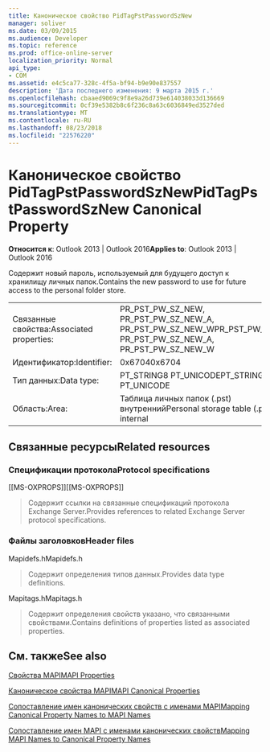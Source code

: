 ```yaml
---
title: Каноническое свойство PidTagPstPasswordSzNew
manager: soliver
ms.date: 03/09/2015
ms.audience: Developer
ms.topic: reference
ms.prod: office-online-server
localization_priority: Normal
api_type:
- COM
ms.assetid: e4c5ca77-328c-4f5a-bf94-b9e90e837557
description: 'Дата последнего изменения: 9 марта 2015 г.'
ms.openlocfilehash: cbaaed9069c9f8e9a26d739e614038033d136669
ms.sourcegitcommit: 0cf39e5382b8c6f236c8a63c6036849ed3527ded
ms.translationtype: MT
ms.contentlocale: ru-RU
ms.lasthandoff: 08/23/2018
ms.locfileid: "22576220"
---
```

# <a name="pidtagpstpasswordsznew-canonical-property"></a><span data-ttu-id="60913-103">Каноническое свойство PidTagPstPasswordSzNew</span><span class="sxs-lookup"><span data-stu-id="60913-103">PidTagPstPasswordSzNew Canonical Property</span></span>

  
  
<span data-ttu-id="60913-104">**Относится к**: Outlook 2013 | Outlook 2016</span><span class="sxs-lookup"><span data-stu-id="60913-104">**Applies to**: Outlook 2013 | Outlook 2016</span></span> 
  
<span data-ttu-id="60913-105">Содержит новый пароль, используемый для будущего доступ к хранилищу личных папок.</span><span class="sxs-lookup"><span data-stu-id="60913-105">Contains the new password to use for future access to the personal folder store.</span></span>
  
|||
|:-----|:-----|
|<span data-ttu-id="60913-106">Связанные свойства:</span><span class="sxs-lookup"><span data-stu-id="60913-106">Associated properties:</span></span>  <br/> |<span data-ttu-id="60913-107">PR_PST_PW_SZ_NEW, PR_PST_PW_SZ_NEW_A, PR_PST_PW_SZ_NEW_W</span><span class="sxs-lookup"><span data-stu-id="60913-107">PR_PST_PW_SZ_NEW, PR_PST_PW_SZ_NEW_A, PR_PST_PW_SZ_NEW_W</span></span>  <br/> |
|<span data-ttu-id="60913-108">Идентификатор:</span><span class="sxs-lookup"><span data-stu-id="60913-108">Identifier:</span></span>  <br/> |<span data-ttu-id="60913-109">0x6704</span><span class="sxs-lookup"><span data-stu-id="60913-109">0x6704</span></span>  <br/> |
|<span data-ttu-id="60913-110">Тип данных:</span><span class="sxs-lookup"><span data-stu-id="60913-110">Data type:</span></span>  <br/> |<span data-ttu-id="60913-111">PT_STRING8 PT_UNICODE</span><span class="sxs-lookup"><span data-stu-id="60913-111">PT_STRING8, PT_UNICODE</span></span>  <br/> |
|<span data-ttu-id="60913-112">Область:</span><span class="sxs-lookup"><span data-stu-id="60913-112">Area:</span></span>  <br/> |<span data-ttu-id="60913-113">Таблица личных папок (.pst) внутренний</span><span class="sxs-lookup"><span data-stu-id="60913-113">Personal storage table (.pst) internal</span></span>  <br/> |
   
## <a name="related-resources"></a><span data-ttu-id="60913-114">Связанные ресурсы</span><span class="sxs-lookup"><span data-stu-id="60913-114">Related resources</span></span>

### <a name="protocol-specifications"></a><span data-ttu-id="60913-115">Спецификации протокола</span><span class="sxs-lookup"><span data-stu-id="60913-115">Protocol specifications</span></span>

<span data-ttu-id="60913-116">[[MS-OXPROPS]]</span><span class="sxs-lookup"><span data-stu-id="60913-116">[[MS-OXPROPS]]</span></span> 
  
> <span data-ttu-id="60913-117">Содержит ссылки на связанные спецификаций протокола Exchange Server.</span><span class="sxs-lookup"><span data-stu-id="60913-117">Provides references to related Exchange Server protocol specifications.</span></span>
    
### <a name="header-files"></a><span data-ttu-id="60913-118">Файлы заголовков</span><span class="sxs-lookup"><span data-stu-id="60913-118">Header files</span></span>

<span data-ttu-id="60913-119">Mapidefs.h</span><span class="sxs-lookup"><span data-stu-id="60913-119">Mapidefs.h</span></span>
  
> <span data-ttu-id="60913-120">Содержит определения типов данных.</span><span class="sxs-lookup"><span data-stu-id="60913-120">Provides data type definitions.</span></span>
    
<span data-ttu-id="60913-121">Mapitags.h</span><span class="sxs-lookup"><span data-stu-id="60913-121">Mapitags.h</span></span>
  
> <span data-ttu-id="60913-122">Содержит определения свойств указано, что связанными свойствами.</span><span class="sxs-lookup"><span data-stu-id="60913-122">Contains definitions of properties listed as associated properties.</span></span>
    
## <a name="see-also"></a><span data-ttu-id="60913-123">См. также</span><span class="sxs-lookup"><span data-stu-id="60913-123">See also</span></span>



[<span data-ttu-id="60913-124">Свойства MAPI</span><span class="sxs-lookup"><span data-stu-id="60913-124">MAPI Properties</span></span>](mapi-properties.md)
  
[<span data-ttu-id="60913-125">Каноническое свойства MAPI</span><span class="sxs-lookup"><span data-stu-id="60913-125">MAPI Canonical Properties</span></span>](mapi-canonical-properties.md)
  
[<span data-ttu-id="60913-126">Сопоставление имен канонических свойств с именами MAPI</span><span class="sxs-lookup"><span data-stu-id="60913-126">Mapping Canonical Property Names to MAPI Names</span></span>](mapping-canonical-property-names-to-mapi-names.md)
  
[<span data-ttu-id="60913-127">Сопоставление имен MAPI с именами канонических свойств</span><span class="sxs-lookup"><span data-stu-id="60913-127">Mapping MAPI Names to Canonical Property Names</span></span>](mapping-mapi-names-to-canonical-property-names.md)

